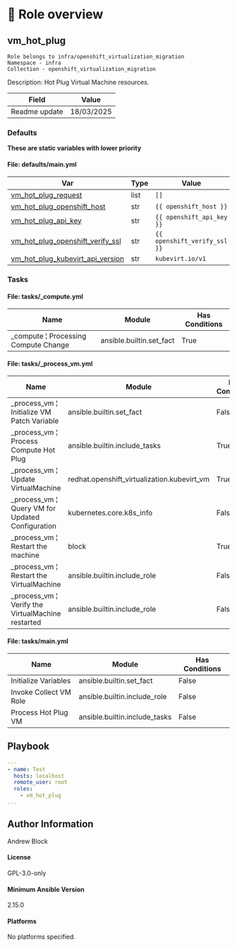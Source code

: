 <!-- STATIC CONTENT START
Use this section for adding additional content to the README
This will not be overwritten by Docsible -->
# 📃 Role overview


<!-- STATIC CONTENT END -->
<!-- Everything below will be overwritten by Docsible -->
<!-- DOCSIBLE START -->
## vm_hot_plug

```
Role belongs to infra/openshift_virtualization_migration
Namespace - infra
Collection - openshift_virtualization_migration
```

Description: Hot Plug Virtual Machine resources.

| Field                | Value           |
|--------------------- |-----------------|
| Readme update        | 18/03/2025 |






### Defaults

**These are static variables with lower priority**

#### File: defaults/main.yml

| Var          | Type         | Value       |Choices    |Required    | Title       |
|--------------|--------------|-------------|-------------|-------------|-------------|
| [vm_hot_plug_request](defaults/main.yml#L4)   | list   | `[]` |  n/a  |   n/a  |  n/a |
| [vm_hot_plug_openshift_host](defaults/main.yml#L18)   | str   | `{{ openshift_host }}` |  n/a  |   n/a  |  n/a |
| [vm_hot_plug_api_key](defaults/main.yml#L19)   | str   | `{{ openshift_api_key }}` |  n/a  |   n/a  |  n/a |
| [vm_hot_plug_openshift_verify_ssl](defaults/main.yml#L20)   | str   | `{{ openshift_verify_ssl }}` |  n/a  |   n/a  |  n/a |
| [vm_hot_plug_kubevirt_api_version](defaults/main.yml#L21)   | str   | `kubevirt.io/v1` |  n/a  |   n/a  |  n/a |





### Tasks


#### File: tasks/_compute.yml

| Name | Module | Has Conditions |
| ---- | ------ | --------- |
| _compute ¦ Processing Compute Change | ansible.builtin.set_fact | True |

#### File: tasks/_process_vm.yml

| Name | Module | Has Conditions |
| ---- | ------ | --------- |
| _process_vm ¦ Initialize VM Patch Variable | ansible.builtin.set_fact | False |
| _process_vm ¦ Process Compute Hot Plug | ansible.builtin.include_tasks | True |
| _process_vm ¦ Update VirtualMachine | redhat.openshift_virtualization.kubevirt_vm | True |
| _process_vm ¦ Query VM for Updated Configuration | kubernetes.core.k8s_info | False |
| _process_vm ¦ Restart the machine | block | True |
| _process_vm ¦ Restart the VirtualMachine | ansible.builtin.include_role | False |
| _process_vm ¦ Verify the VirtualMachine restarted | ansible.builtin.include_role | False |

#### File: tasks/main.yml

| Name | Module | Has Conditions |
| ---- | ------ | --------- |
| Initialize Variables | ansible.builtin.set_fact | False |
| Invoke Collect VM Role | ansible.builtin.include_role | False |
| Process Hot Plug VM | ansible.builtin.include_tasks | False |




## Playbook

```yml
---
- name: Test
  hosts: localhost
  remote_user: root
  roles:
    - vm_hot_plug
...

```


## Author Information
Andrew Block

#### License

GPL-3.0-only

#### Minimum Ansible Version

2.15.0

#### Platforms

No platforms specified.
<!-- DOCSIBLE END -->